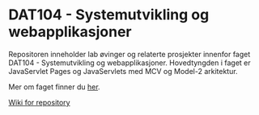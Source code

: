 # DAT104 - Systemutvikling og webapplikasjoner

Repositoren inneholder lab øvinger og relaterte prosjekter innenfor faget DAT104 - Systemutvikling og webapplikasjoner.
Hovedtyngden i faget er JavaServlet Pages og JavaServlets med MCV og Model-2 arkitektur.

Mer om faget finner du [her](https://www.hvl.no/studier/studieprogram/emne/DAT104).
  
   
[Wiki for repository](https://github.com/181192/DAT104/wiki)
